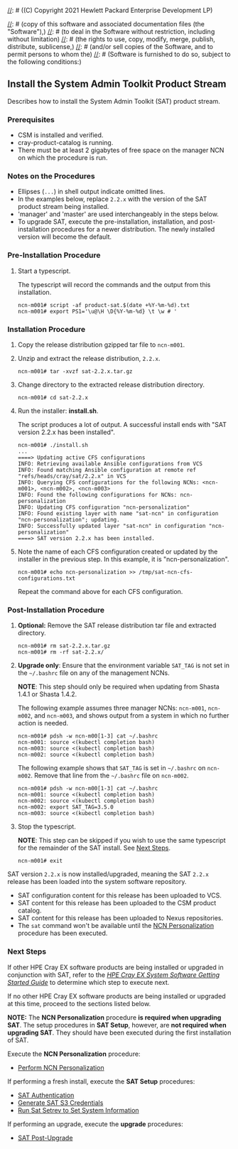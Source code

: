 [//]: # ((C) Copyright 2021 Hewlett Packard Enterprise Development LP)

[//]: # (Permission is hereby granted, free of charge, to any person obtaining a)
[//]: # (copy of this software and associated documentation files (the "Software"),)
[//]: # (to deal in the Software without restriction, including without limitation)
[//]: # (the rights to use, copy, modify, merge, publish, distribute, sublicense,)
[//]: # (and/or sell copies of the Software, and to permit persons to whom the)
[//]: # (Software is furnished to do so, subject to the following conditions:)

[//]: # (The above copyright notice and this permission notice shall be included)
[//]: # (in all copies or substantial portions of the Software.)

[//]: # (THE SOFTWARE IS PROVIDED "AS IS", WITHOUT WARRANTY OF ANY KIND, EXPRESS OR)
[//]: # (IMPLIED, INCLUDING BUT NOT LIMITED TO THE WARRANTIES OF MERCHANTABILITY,)
[//]: # (FITNESS FOR A PARTICULAR PURPOSE AND NONINFRINGEMENT. IN NO EVENT SHALL)
[//]: # (THE AUTHORS OR COPYRIGHT HOLDERS BE LIABLE FOR ANY CLAIM, DAMAGES OR)
[//]: # (OTHER LIABILITY, WHETHER IN AN ACTION OF CONTRACT, TORT OR OTHERWISE,)
[//]: # (ARISING FROM, OUT OF OR IN CONNECTION WITH THE SOFTWARE OR THE USE OR)
[//]: # (OTHER DEALINGS IN THE SOFTWARE.)

## Install the System Admin Toolkit Product Stream

Describes how to install the System Admin Toolkit (SAT) product stream.

### Prerequisites

- CSM is installed and verified.
- cray-product-catalog is running.
- There must be at least 2 gigabytes of free space on the manager NCN on which the
  procedure is run.

### Notes on the Procedures

- Ellipses (`...`) in shell output indicate omitted lines.
- In the examples below, replace `2.2.x` with the version of the SAT product stream
  being installed.
- 'manager' and 'master' are used interchangeably in the steps below.
- To upgrade SAT, execute the pre-installation, installation, and post-installation
  procedures for a newer distribution. The newly installed version will become
  the default.

### Pre-Installation Procedure

1. Start a typescript.

    The typescript will record the commands and the output from this installation.

    ```screen
    ncn-m001# script -af product-sat.$(date +%Y-%m-%d).txt
    ncn-m001# export PS1='\u@\H \D{%Y-%m-%d} \t \w # '
    ```

### Installation Procedure

1. Copy the release distribution gzipped tar file to `ncn-m001`.

2. Unzip and extract the release distribution, `2.2.x`.

    ```screen
    ncn-m001# tar -xvzf sat-2.2.x.tar.gz
    ```

3. Change directory to the extracted release distribution directory.

    ```screen
    ncn-m001# cd sat-2.2.x
    ```

4. Run the installer: **install.sh**.

    The script produces a lot of output. A successful install ends with "SAT
    version 2.2.x has been installed".

    ```screen
    ncn-m001# ./install.sh
    ...
    ====> Updating active CFS configurations
    INFO: Retrieving available Ansible configurations from VCS
    INFO: Found matching Ansible configuration at remote ref "refs/heads/cray/sat/2.2.x" in VCS
    INFO: Querying CFS configurations for the following NCNs: <ncn-m001>, <ncn-m002>, <ncn-m003>
    INFO: Found the following configurations for NCNs: ncn-personalization
    INFO: Updating CFS configuration "ncn-personalization"
    INFO: Found existing layer with name "sat-ncn" in configuration "ncn-personalization"; updating.
    INFO: Successfully updated layer "sat-ncn" in configuration "ncn-personalization"
    ====> SAT version 2.2.x has been installed.
    ```

5. Note the name of each CFS configuration created or updated by the installer in the
   previous step. In this example, it is "ncn-personalization".

   ```screen
   ncn-m001# echo ncn-personalization >> /tmp/sat-ncn-cfs-configurations.txt
   ```

   Repeat the command above for each CFS configuration.

### Post-Installation Procedure

1. **Optional:** Remove the SAT release distribution tar file and extracted directory.

    ```screen
    ncn-m001# rm sat-2.2.x.tar.gz
    ncn-m001# rm -rf sat-2.2.x/
    ```

2. **Upgrade only**: Ensure that the environment variable `SAT_TAG` is not set
    in the `~/.bashrc` file on any of the management NCNs.

    **NOTE**: This step should only be required when updating from
    Shasta 1.4.1 or Shasta 1.4.2.

    The following example assumes three manager NCNs: `ncn-m001`, `ncn-m002`, and `ncn-m003`,
    and shows output from a system in which no further action is needed.

    ```screen
    ncn-m001# pdsh -w ncn-m00[1-3] cat ~/.bashrc
    ncn-m001: source <(kubectl completion bash)
    ncn-m003: source <(kubectl completion bash)
    ncn-m002: source <(kubectl completion bash)
    ```

    The following example shows that `SAT_TAG` is set in `~/.bashrc` on `ncn-m002`.
    Remove that line from the `~/.bashrc` file on `ncn-m002`.

    ```screen
    ncn-m001# pdsh -w ncn-m00[1-3] cat ~/.bashrc
    ncn-m001: source <(kubectl completion bash)
    ncn-m002: source <(kubectl completion bash)
    ncn-m002: export SAT_TAG=3.5.0
    ncn-m003: source <(kubectl completion bash)
    ```

3. Stop the typescript.

   **NOTE**: This step can be skipped if you wish to use the same typescript
   for the remainder of the SAT install. See [Next Steps](#next-steps).

    ```screen
    ncn-m001# exit
    ```

SAT version `2.2.x` is now installed/upgraded, meaning the SAT `2.2.x` release
has been loaded into the system software repository.

- SAT configuration content for this release has been uploaded to VCS.
- SAT content for this release has been uploaded to the CSM product catalog.
- SAT content for this release has been uploaded to Nexus repositories.
- The `sat` command won't be available until the [NCN Personalization](#perform-ncn-personalization)
  procedure has been executed.

### Next Steps

If other HPE Cray EX software products are being installed or upgraded in conjunction
with SAT, refer to the [*HPE Cray EX System Software Getting Started Guide*](https://www.hpe.com/support/ex-gsg)
to determine which step to execute next.

If no other HPE Cray EX software products are being installed or upgraded at this time,
proceed to the sections listed below.

**NOTE:** The **NCN Personalization** procedure **is required when
upgrading SAT**. The setup procedures in **SAT Setup**, however, are
**not required when upgrading SAT**. They should have been executed
during the first installation of SAT.

Execute the **NCN Personalization** procedure:

- [Perform NCN Personalization](#perform-ncn-personalization)

If performing a fresh install, execute the **SAT Setup** procedures:

- [SAT Authentication](#sat-authentication)
- [Generate SAT S3 Credentials](#generate-sat-s3-credentials)
- [Run Sat Setrev to Set System Information](#run-sat-setrev-to-set-system-information)

If performing an upgrade, execute the **upgrade** procedures:

- [SAT Post-Upgrade](#sat-post-upgrade)
